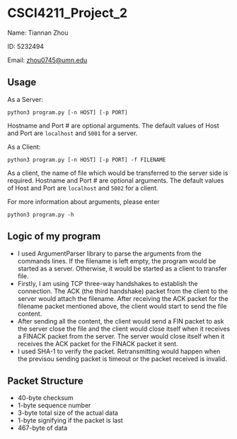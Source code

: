 # CSCI4211_Project_2

Name: Tiannan Zhou

ID: 5232494

Email: zhou0745@umn.edu

## Usage

As a Server:
```
python3 program.py [-n HOST] [-p PORT]
```
Hostname and Port # are optional arguments. The default values of Host and Port are `localhost` and `5001` for a server.

As a Client:
```
python3 program.py [-n HOST] [-p PORT] -f FILENAME
```
As a client, the name of file which would be transferred to the server side is required. Hostname and Port # are optional arguments. The default values of Host and Port are `localhost` and `5002` for a client.

For more information about arguments, please enter
```
python3 program.py -h
```
## Logic of my program
* I used ArgumentParser library to parse the arguments from the commands lines. If the filename is left empty, the program would be started as a server. Otherwise, it would be started as a client to transfer file.
* Firstly, I am using TCP three-way handshakes to establish the connection. The ACK (the third handshake) packet from the client to the server would attach the filename. After receiving the ACK packet for the filename packet mentioned above, the client would start to send the file content.
* After sending all the content, the client would send a FIN packet to ask the server close the file and the client would close itself when it receives a FINACK packet from the server. The server would close itself when it receives the ACK packet for the FINACK packet it sent.
* I used SHA-1 to verify the packet. Retransmitting would happen when the previsou sending packet is timeout or the packet received is invalid.

## Packet Structure
* 40-byte checksum
* 1-byte sequence number
* 3-byte total size of the actual data
* 1-byte signifying if the packet is last
* 467-byte of data
